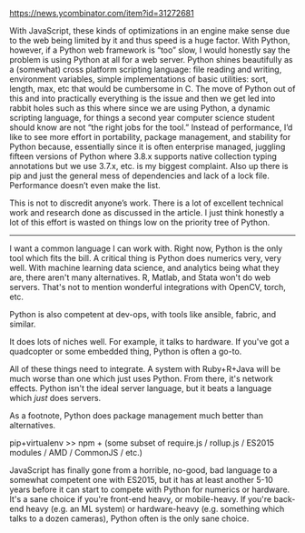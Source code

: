 
https://news.ycombinator.com/item?id=31272681

With JavaScript, these kinds of optimizations in an engine make sense due to the web being limited by it and thus speed is a huge factor. With Python, however, if a Python web framework is “too” slow, I would honestly say the problem is using Python at all for a web server. Python shines beautifully as a (somewhat) cross platform scripting language: file reading and writing, environment variables, simple implementations of basic utilities: sort, length, max, etc that would be cumbersome in C. The move of Python out of this and into practically everything is the issue and then we get led into rabbit holes such as this where since we are using Python, a dynamic scripting language, for things a second year computer science student should know are not “the right jobs for the tool.”
Instead of performance, I’d like to see more effort in portability, package management, and stability for Python because, essentially since it is often enterprise managed, juggling fifteen versions of Python where 3.8.x supports native collection typing annotations but we use 3.7.x, etc. is my biggest complaint. Also up there is pip and just the general mess of dependencies and lack of a lock file. Performance doesn’t even make the list.

This is not to discredit anyone’s work. There is a lot of excellent technical work and research done as discussed in the article. I just think honestly a lot of this effort is wasted on things low on the priority tree of Python.

---

I want a common language I can work with. Right now, Python is the only tool which fits the bill.
A critical thing is Python does numerics very, very well. With machine learning data science, and analytics being what they are, there aren't many alternatives. R, Matlab, and Stata won't do web servers. That's not to mention wonderful integrations with OpenCV, torch, etc.

Python is also competent at dev-ops, with tools like ansible, fabric, and similar.

It does lots of niches well. For example, it talks to hardware. If you've got a quadcopter or some embedded thing, Python is often a go-to.

All of these things need to integrate. A system with Ruby+R+Java will be much worse than one which just uses Python. From there, it's network effects. Python isn't the ideal server language, but it beats a language which _just_ does servers.

As a footnote, Python does package management much better than alternatives.

pip+virtualenv >> npm + (some subset of require.js / rollup.js / ES2015 modules / AMD / CommonJS / etc.)

JavaScript has finally gone from a horrible, no-good, bad language to a somewhat competent one with ES2015, but it has at least another 5-10 years before it can start to compete with Python for numerics or hardware. It's a sane choice if you're front-end heavy, or mobile-heavy. If you're back-end heavy (e.g. an ML system) or hardware-heavy (e.g. something which talks to a dozen cameras), Python often is the only sane choice.
